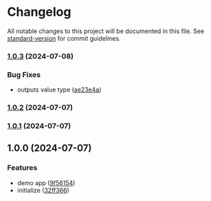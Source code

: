# Changelog

All notable changes to this project will be documented in this file. See [standard-version](https://github.com/conventional-changelog/standard-version) for commit guidelines.

### [1.0.3](https://github.com/tuphan-27/ngx-lazy-directive/compare/v1.0.2...v1.0.3) (2024-07-08)


### Bug Fixes

* outputs value type ([ae23e4a](https://github.com/tuphan-27/ngx-lazy-directive/commit/ae23e4af38a2b3524c1b4b00c445ca8bf6e34edf))

### [1.0.2](https://github.com/tuphan-27/ngx-lazy-directive/compare/v1.0.1...v1.0.2) (2024-07-07)

### [1.0.1](https://github.com/tuphan-27/ngx-lazy-directive/compare/v1.0.0...v1.0.1) (2024-07-07)

## 1.0.0 (2024-07-07)


### Features

* demo app ([9f56154](https://github.com/tuphan-27/ngx-lazy-directive/commit/9f56154169bc1403af0c73e456cf651546620da2))
* initialize ([32ff366](https://github.com/tuphan-27/ngx-lazy-directive/commit/32ff3660c37a37e4c3f8f2dbd4d88730b73a0571))

